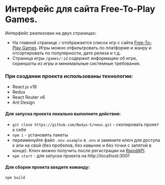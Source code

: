 # Интерфейс для сайта Free-To-Play Games.

Интерфейс реализован на двух страницах:

- На главной странице `/` отображается список игр с сайта [Free-To-Play Games](https://www.freetogame.com/). Игры можно отфильтровать по платформе и жанру и отсортировать по популярности, дате релиза и т.д.
- Страница игры `/games/:id` содержит информацию об игре, скриншоты из игры и минимальные системные требования.

### При создании проекта использованы технологии:

- React.js v18
- Redux
- React Router v6
- Ant Design

#### Для запуска проекта локально выполните действия:

- `git clone https://github.com/Nadya-S/news.git` - скопировать проект к себе
- `npm i` - установить пакеты
- переименуйте файл `.env.example` в `.env` и замените ключ для доступа к апи на свой (без пробелов, без кавычек и без точки с запятой в конце). Ключ можно получить после регистрации на [RapidAPI](https://rapidapi.com/).
- `npm start` - для запуска проекта на http://localhost:3001

#### Для сборки проекта введите команду:

`npm build`
